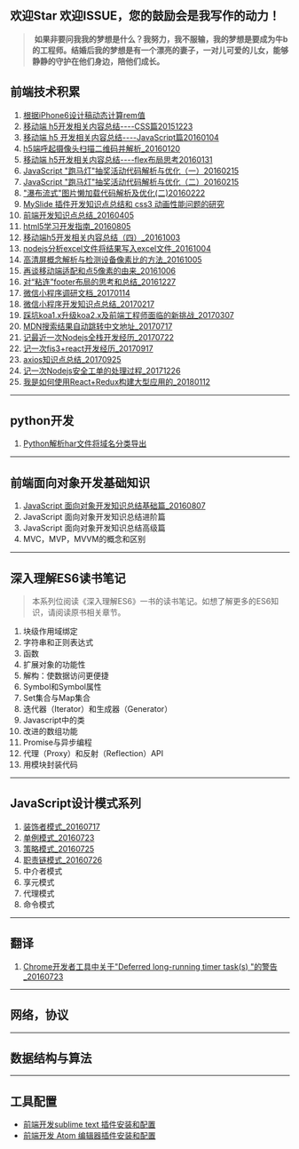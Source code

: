 ## 欢迎Star 欢迎ISSUE，您的鼓励会是我写作的动力！

> **如果非要问我我的梦想是什么？我努力，我不服输，我的梦想是要成为牛b的工程师。结婚后我的梦想是有一个漂亮的妻子，一对儿可爱的儿女，能够静静的守护在他们身边，陪他们成长。**


## **前端技术积累**

1. [根据iPhone6设计稿动态计算rem值](https://github.com/zhiqiang21/blog/issues/1)
2. [移动端 h5开发相关内容总结----CSS篇20151223](https://github.com/zhiqiang21/blog/issues/2)
3. [移动端 h5 开发相关内容总结----JavaScript篇20160104](https://github.com/zhiqiang21/blog/issues/3)
4. [h5端呼起摄像头扫描二维码并解析_20160120](https://github.com/zhiqiang21/blog/issues/4)
5. [移动端 h5开发相关内容总结----flex布局思考20160131](https://github.com/zhiqiang21/blog/issues/5)
6. [JavaScript "跑马灯"抽奖活动代码解析与优化（一）20160215](https://github.com/zhiqiang21/blog/issues/6)
7. [JavaScript "跑马灯"抽奖活动代码解析与优化（二）20160215](https://github.com/zhiqiang21/blog/issues/7)
8. ["瀑布流式"图片懒加载代码解析及优化(二)20160222](https://github.com/zhiqiang21/blog/issues/11)
9. [MySlide 插件开发知识点总结和 css3 动画性能问题的研究](https://github.com/zhiqiang21/blog/issues/12)
10. [前端开发知识点总结_20160405](https://github.com/zhiqiang21/blog/issues/13)
11. [html5学习开发指南_20160805](https://github.com/zhiqiang21/blog/issues/24)
12. [移动端h5开发相关内容总结（四）_20161003](https://github.com/zhiqiang21/blog/issues/27)
13. [nodejs分析excel文件将结果写入excel文件_20161004](https://github.com/zhiqiang21/blog/issues/28)
14. [高清屏概念解析与检测设备像素比的方法_20161005](https://github.com/zhiqiang21/blog/issues/29)
15. [再谈移动端适配和点5像素的由来_20161006](https://github.com/zhiqiang21/blog/issues/30)
16. [对“粘连”footer布局的思考和总结_20161227](https://github.com/zhiqiang21/blog/issues/33)
17. [微信小程序调研文档_20170114](https://github.com/zhiqiang21/blog/issues/34)
18. [微信小程序开发知识点总结_20170217](https://github.com/zhiqiang21/blog/issues/36)
19. [踩坑koa1.x升级koa2.x及前端工程师面临的新挑战_20170307](https://github.com/zhiqiang21/blog/issues/37)
20. [MDN搜索结果自动跳转中文地址_20170717](https://github.com/zhiqiang21/blog/issues/38)
20. [记最近一次Nodejs全栈开发经历_20170722](https://github.com/zhiqiang21/blog/issues/39)
21. [记一次fis3+react开发经历_20170917](https://github.com/zhiqiang21/blog/issues/41)
22. [axios知识点总结_20170925](https://github.com/zhiqiang21/blog/issues/42)
23. [记一次Nodejs安全工单的处理过程_20171226](https://github.com/zhiqiang21/blog/issues/43)
23. [我是如何使用React+Redux构建大型应用的_20180112](https://github.com/zhiqiang21/blog/issues/44)


----

## **python开发**

1. [Python解析har文件将域名分类导出](https://github.com/zhiqiang21/blog/issues/16)

----

## **前端面向对象开发基础知识**

1. [JavaScript 面向对象开发知识总结基础篇_20160807](https://github.com/zhiqiang21/blog/issues/25)
2. JavaScript 面向对象开发知识总结进阶篇
3. JavaScript 面向对象开发知识总结高级篇
4. MVC，MVP，MVVM的概念和区别

----

## **深入理解ES6读书笔记**

>本系列位阅读《深入理解ES6》一书的读书笔记。如想了解更多的ES6知识，请阅读原书相关章节。

1. 块级作用域绑定
2. 字符串和正则表达式
3. 函数
4. 扩展对象的功能性
5. 解构：使数据访问更便捷
6. Symbol和Symbol属性
7. Set集合与Map集合
8. 迭代器（Iterator）和生成器（Generator）
9. Javascript中的类
10. 改进的数组功能
11. Promise与异步编程
12. 代理（Proxy）和反射（Reflection）API
13. 用模块封装代码

----

## **JavaScript设计模式系列**

1. [装饰者模式_20160717](https://github.com/zhiqiang21/blog/issues/17)
2. [单例模式_20160723](https://github.com/zhiqiang21/blog/issues/18)
3. [策略模式_20160725](https://github.com/zhiqiang21/blog/issues/20)
4. [职责链模式_20160726](https://github.com/zhiqiang21/blog/issues/21)
5. 中介者模式
6. 享元模式
7. 代理模式
8. 命令模式

----

## **翻译**

1. [Chrome开发者工具中关于"Deferred long-running timer task(s) "的警告_20160723](https://github.com/zhiqiang21/blog/issues/19)

----

## **网络，协议**
----

## **数据结构与算法**

----

## **工具配置**

- [前端开发sublime text 插件安装和配置](https://github.com/zhiqiang21/blog/issues/10)
- [前端开发 Atom 编辑器插件安装和配置](https://github.com/zhiqiang21/MyToolsConfig/issues/1)

